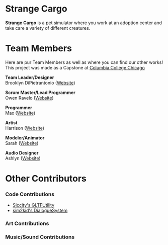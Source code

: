# Strange Cargo
**Strange Cargo** is a pet simulator where you work at an adoption center and take care a variety of different creatures.
 
# Team Members
Here are pur Team Members as well as where you can find our other works!<br>
This project was made as a Capstone at [Columbia College Chicago](https://www.colum.edu/)

**Team Leader/Designer**<br>
Brooklyn DiPietrantonio ([Website]())

**Scrum Master/Lead Programmer**<br>
Owen Ravelo ([Website](https://simmgames.com))

**Programmer**<br>
Max ([Website]())

**Artist**<br>
Harrison ([Website]())

**Modeler/Animator**<br>
Sarah ([Website]())

**Audio Designer**<br>
Ashlyn ([Website]())

# Other Contributors
### Code Contributions
* [Siccity's GLTFUtility](https://github.com/Siccity/GLTFUtility)
* [sim2kid's DialogueSystem](https://github.com/SimmGames/ProductionTools)
### Art Contributions
### Music/Sound Contributions
